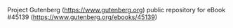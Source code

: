 Project Gutenberg (https://www.gutenberg.org) public repository for eBook #45139 (https://www.gutenberg.org/ebooks/45139)
